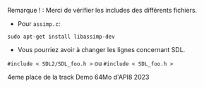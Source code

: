 
Remarque ! : Merci de vérifier les includes des différents fichiers.
- Pour `assimp.c`:
```
sudo apt-get install libassimp-dev
```

- Vous pourriez avoir à changer les lignes concernant SDL.
 
 `#include < SDL2/SDL_foo.h >`
 ou
 `#include < SDL_foo.h >`

4eme place de la track Demo 64Mo d'API8 2023
